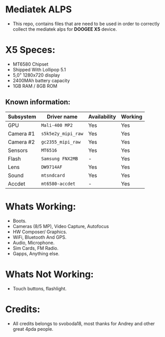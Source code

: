 Mediatek ALPS
=================
- This repo, contains files that are need to be used in order to correctly collect the mediatek alps
  for **DOOGEE X5** device.

# X5 Speces:
- MT6580 Chipset
- Shipped With Lollipop 5.1
- 5,0" 1280x720 display
- 2400MAh battery capacity
- 1GB RAM / 8GB ROM

## Known information:
| Subsystem | Driver name | Availability | Working |
|-----------|-------------|--------------|---------|
| GPU | `Mali-400 MP2` | Yes | Yes |
| Camera #1 | `s5k5e2y_mipi_raw` | Yes | Yes |
| Camera #2 | `gc2355_mipi_raw` | Yes | Yes |
| Sensors | `MT6516` | Yes | Yes |
| Flash | `Samsung FNX2MB` | - | Yes |
| Lens | `DW9714AF` | Yes | Yes |
| Sound | `mtsndcard` | Yes | Yes |
| Accdet | `mt6580-accdet` | - | Yes |

# Whats Working:
- Boots.
- Cameras (8/5 MP), Video Capture, Autofocus
- HW Composer/ Graphics.
- WiFi, Bluetooth And GPS.
- Audio, Microphone.
- Sim Cards, FM Radio.
- Gapps, Anything else.

# Whats Not Working:
- Touch buttons, flashlight.

# Credits:
* All credits belongs to svoboda18, most thanks for Andrey and other great 4pda people.
